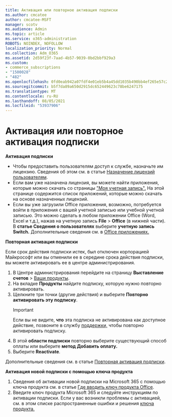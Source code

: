 ```yaml
---
title: Активация или повторное активация подписки
ms.author: cmcatee
author: cmcatee-MSFT
manager: scotv
ms.audience: Admin
ms.topic: article
ms.service: o365-administration
ROBOTS: NOINDEX, NOFOLLOW
localization_priority: Normal
ms.collection: Adm_O365
ms.assetid: 2d59f23f-7aad-4b57-9039-0bd2bbf929a3
ms.custom:
- commerce_subscriptions
- "1500028"
- "482"
ms.openlocfilehash: 0fd0eab942a07fdf4e01eb5b4a45dd1035b490bb4ef265e57c28701e93eb3c11
ms.sourcegitcommit: b5f7da89a650d2915dc652449623c78be6247175
ms.translationtype: MT
ms.contentlocale: ru-RU
ms.lasthandoff: 08/05/2021
ms.locfileid: "53937906"
---
```

# <a name="activate-or-reactivate-a-subscription"></a>Активация или повторное активация подписки

**Активация подписки**

- Чтобы предоставить пользователям доступ к службе, назначьте им лицензию. Сведения об этом см. в статье [Назначение лицензий пользователям](/microsoft-365/admin/manage/assign-licenses-to-users).
- Если вам уже назначена лицензия, вы можете найти приложения, которые можно скачать со страницы ["Моя учетная запись".](https://portal.office.com/account/#installs) На этой странице содержится список приложений, которые можно скачать на основе назначенных лицензий.
- Если вы уже загрузили Office приложения, возможно, потребуется войти в приложения с вашей учетной записью или учебной учетной записью. Это можно сделать в любом приложении Office (Word, Excel и т.д.), нажав на учетную запись **File**  >  **Office** (в нижней части). В **статье Сведения о пользователях** выберите **учетную запись Switch.** Дополнительные сведения см. в [Office приложениях.](/microsoft-365/admin/setup/install-applications)

**Повторная активация подписки**

Если срок действия подписки истек, был отключен корпорацией Майкрософт или вы отменили ее в середине срока действия подписки, вы можете активировать ее в центре администрирования.
  
1. В Центре администрирования перейдите на страницу **Выставление счетов** > [Ваши продукты](https://go.microsoft.com/fwlink/p/?linkid=842054).
2. На вкладке **Продукты** найдите подписку, которую нужно повторно активировать.
3. Щелкните три точки (другие действия) и выберите **Повторно активировать эту подписку**.
    > [!IMPORTANT]
    > Если вы не видите, **что** эта подписка не активирована как доступное действие, позвоните в службу [поддержки,](https://go.microsoft.com/fwlink/p/?linkid=518322) чтобы повторно активировать подписку.
4. В этой **области подписки** повторно выберите существующий способ оплаты или выберите **метод Добавить оплату.**
5. Выберите **Reactivate**.

Дополнительные сведения см. в статье [Повторная активация подписки](/microsoft-365/commerce/subscriptions/reactivate-your-subscription).

**Активация новой подписки с помощью ключа продукта**

1. Сведения об активации новой подписки на Microsoft 365 с помощью ключа продукта см. в статье [Где вводить ключ продукта Office](https://support.office.com/article/where-to-enter-your-office-product-key-0a82e5ae-739e-4b92-a6f4-2ec780c185db).
2. Введите ключ продукта Microsoft 365 и следуйте инструкциям по активации подписки. Если у вас возникли проблемы с активацией, см. в этом списке распространенные ошибки и решения [ключа продукта.](/microsoft-365/commerce/product-key-errors-and-solutions)